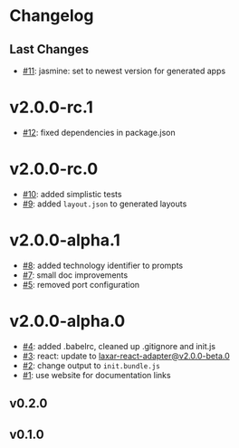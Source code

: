 # Changelog

## Last Changes

- [#11](https://github.com/LaxarJS/generator-laxarjs2/issues/11): jasmine: set to newest version for generated apps


# v2.0.0-rc.1

- [#12](https://github.com/LaxarJS/generator-laxarjs2/issues/12): fixed dependencies in package.json


# v2.0.0-rc.0

- [#10](https://github.com/LaxarJS/generator-laxarjs2/issues/10): added simplistic tests
- [#9](https://github.com/LaxarJS/generator-laxarjs2/issues/9): added `layout.json` to generated layouts


# v2.0.0-alpha.1

- [#8](https://github.com/LaxarJS/generator-laxarjs2/issues/8): added technology identifier to prompts
- [#7](https://github.com/LaxarJS/generator-laxarjs2/issues/7): small doc improvements
- [#5](https://github.com/LaxarJS/generator-laxarjs2/issues/5): removed port configuration


# v2.0.0-alpha.0

- [#4](https://github.com/LaxarJS/generator-laxarjs2/issues/4): added .babelrc, cleaned up .gitignore and init.js
- [#3](https://github.com/LaxarJS/generator-laxarjs2/issues/3): react: update to laxar-react-adapter@v2.0.0-beta.0
- [#2](https://github.com/LaxarJS/generator-laxarjs2/issues/2): change output to `init.bundle.js`
- [#1](https://github.com/LaxarJS/generator-laxarjs2/issues/1): use website for documentation links


## v0.2.0
## v0.1.0
